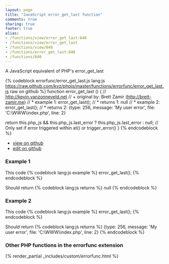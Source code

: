 ```yaml
---
layout: page
title: "JavaScript error_get_last function"
comments: true
sharing: true
footer: true
alias:
- /functions/view/error_get_last:840
- /functions/view/error_get_last
- /functions/view/840
- /functions/error_get_last:840
- /functions/840
---
```

<!-- Generated by Rakefile:build -->
A JavaScript equivalent of PHP's error_get_last

{% codeblock errorfunc/error_get_last.js lang:js https://raw.github.com/kvz/phpjs/master/functions/errorfunc/error_get_last.js raw on github %}
function error_get_last () {
  // http://kevin.vanzonneveld.net
  // +   original by: Brett Zamir (http://brett-zamir.me)
  // *     example 1: error_get_last();
  // *     returns 1: null
  // *     example 2: error_get_last();
  // *     returns 2: {type: 256, message: 'My user error', file: 'C:\WWW\index.php', line: 2}

  return this.php_js && this.php_js.last_error ? this.php_js.last_error : null; // Only set if error triggered within at() or trigger_error()
}
{% endcodeblock %}

 - [view on github](https://github.com/kvz/phpjs/blob/master/functions/errorfunc/error_get_last.js)
 - [edit on github](https://github.com/kvz/phpjs/edit/master/functions/errorfunc/error_get_last.js)

### Example 1
This code
{% codeblock lang:js example %}
error_get_last();
{% endcodeblock %}

Should return
{% codeblock lang:js returns %}
null
{% endcodeblock %}

### Example 2
This code
{% codeblock lang:js example %}
error_get_last();
{% endcodeblock %}

Should return
{% codeblock lang:js returns %}
{type: 256, message: 'My user error', file: 'C:\WWW\index.php', line: 2}
{% endcodeblock %}


### Other PHP functions in the errorfunc extension
{% render_partial _includes/custom/errorfunc.html %}
